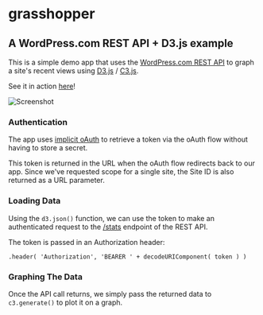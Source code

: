 # grasshopper

## A WordPress.com REST API + D3.js example

This is a simple demo app that uses the <a href="https://developer.wordpress.com/docs/api/">WordPress.com REST API</a> to graph a site's recent views using <a href="d3js.org">D3.js</a> / <a href="c3js.org">C3.js</a>.

See it in action <a href="https://automattic.github.io/grasshopper/">here</a>!

![Screenshot](https://cldup.com/tnTXMsmCCA.png)

### Authentication

The app uses <a href="https://developer.wordpress.com/docs/rest-api-javascript/">implicit oAuth</a> to retrieve a token via the oAuth flow without having to store a secret.

This token is returned in the URL when the oAuth flow redirects back to our app. Since we've requested scope for a single site, the Site ID is also returned as a URL parameter.

### Loading Data

Using the `d3.json()` function, we can use the token to make an authenticated request to the <a href="https://developer.wordpress.com/docs/api/1.1/get/sites/%24site/stats/">/stats</a> endpoint of the REST API.

The token is passed in an Authorization header:

```.header( 'Authorization', 'BEARER ' + decodeURIComponent( token ) )```

### Graphing The Data

Once the API call returns, we simply pass the returned data to `c3.generate()` to plot it on a graph.
